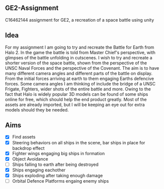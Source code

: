 ## GE2-Assignment

C16462144 assignment for GE2, a recreation of a space battle using unity

## Idea

For my assignment I am going to try and recreate the Battle for Earth from Halo 2. In the game the 
battle is told from Master Chief's perspective, with glimpses of the battle unfolding in cutscenes. 
I wish to try and recreate a shorter version of the space battle, shown from the perspective of the UNSC
Naval Forces and the perspective of the Covenant. The aim is to have many different camera angles and 
different parts of the battle on display. From the initial forces arriving at earth to them engaging 
Earths defencive forces. Some camera angles I am thinking of include the bridge of a UNSC Frigate, 
Fighters, wider shots of the entire battle and more. Owing to the fact that Halo is widely popular 
3D models can be found of some ships online for free, which should help the end product greatly. Most
of the assets are already imported, but I will be keeping an eye out for extra models should they be
needed.

## Aims

- [x] Find assets
- [x] Steering behaviors on all ships in the scene, bar ships in place for backdrop effect
- [x] Fighter wings engaging big ships in formation
- [x] Object Avoidance
- [ ] Ships falling to earth after being destroyed
- [x] Ships engaging eachother
- [x] Ships exploding after taking enough damage
- [ ] Orbital Defence Platforms engaing enemy ships

